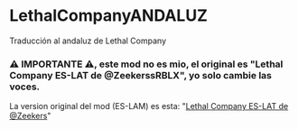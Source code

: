 # LethalCompanyANDALUZ
Traducción al andaluz de Lethal Company

### ⚠ IMPORTANTE ⚠, este mod no es mio, el original es "Lethal Company ES-LAT de @ZeekerssRBLX", yo solo cambie las voces.

La version original del mod (ES-LAM) es esta: "<a href="https://thunderstore.io/c/lethal-company/p/ChomusukeDEV/LethalCompanyLAT/">Lethal Company ES-LAT de @Zeekers</a>"
